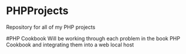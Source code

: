 # PHPProjects
Repository for all of my PHP projects

#PHP Cookbook
Will be working through each problem in the book PHP Cookbook and integrating them into a web local host
